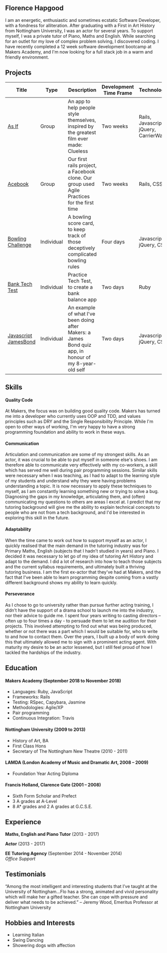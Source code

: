 ## Florence Hapgood

I am an energetic, enthusiastic and sometimes ecstatic Software Developer, with a fondness for alliteration. After graduating with a First in Art History from Nottingham University, I was an actor for several years. To support myself, I was a private tutor of Piano, Maths and English. While searching for an outlet for my love of complex problem solving, I discovered coding. I have recently completed a 12 week software development bootcamp at Makers Academy, and I'm now looking for a full stack job in a warm and friendly environment. 

## Projects

|  Title | Type| Description | Development Time Frame | Technologies | Tests|
| -------| ----| -------- |---------------------|-------------------|------------------------------|
| [As If](https://github.com/FlorenceHapgood/wardrobe-app-1)   | Group |  An app to help people style themselves, inspired by the greatest film ever made: Clueless | Two weeks | Rails, Javascript, jQuery, CarrierWave | RSpec, Capybara| 
| [Acebook](https://github.com/FlorenceHapgood/acebook-rails-the-spartans) | Group | Our first rails project, a Facebook clone. Our group used Agile Practices for the first time | Two weeks | Rails, CSS | RSpec, Capybara|
|[Bowling Challenge](https://github.com/FlorenceHapgood/bowling-challenge) | Individual | A bowling score card, to keep track of those deceptively complicated bowling rules | Four days | Javascript, jQuery, CSS | Jasmine | 
| [Bank Tech Test](https://github.com/FlorenceHapgood/Bank_tech_test/blob/master/README.md) | Individual | Practice Tech Test, to create a bank balance app  | Two days | Ruby | RSpec, Capybara |
| [Javascript JamesBond](https://github.com/FlorenceHapgood/Javascript-JamesBond) | Individual | An example of what I've been doing after Makers: a James Bond quiz app, in honour of my 8-year-old self | Two days | Javascript, jQuery, CSS | Cypress, Jasmine


## Skills

#### Quality Code

At Makers, the focus was on building good quality code. Makers has turned me into a developer who currently uses OOP and TDD, and values principles such as DRY and the Single Responsibility Principle. While I'm open to other ways of working, I'm very happy to have a strong programming foundation and ability to work in these ways. 

#### Communication

Articulation and communication are some of my strongest skills. As an actor, it was crucial to be able to put myself in someone else's shoes. I am therefore able to communicate very effectively with my co-workers, a skill which has served me well during pair programming sessions. Similar skills were necessary when I was teaching, as I had to adapt to the learning style of my students and understand why they were having problems understanding a topic. It is now necessary to apply these techniques to myself, as I am constantly learning something new or trying to solve a bug. Diagnosing the gaps in my knowledge, articulating them, and (often) communicating my questions to others are areas I excel at. I predict that my tutoring background will give me the ability to explain technical concepts to people who are not from a tech background, and I'd be interested in exploring this skill in the future.

#### Adaptability

When the time came to work out how to support myself as an actor, I quickly realised that the main demand in the tutoring industry was for Primary Maths, English (subjects that I hadn’t studied in years) and Piano. I decided it was necessary to let go of my idea of tutoring Art History and adapt to the demand. I did a lot of research into how to teach those subjects and the current syllabus requirements, and ultimately built a thriving tutoring business. I am the first ex-actor that they've had at Makers, and the fact that I've been able to learn programming despite coming from a vastly different background shows my ability to learn quickly. 

#### Perseverance 

As I chose to go to university rather than pursue further acting training, I didn’t have the support of a drama school to launch me into the industry, nor their advice to guide me. I spent four years writing to casting directors – often up to four times a day - to persuade them to let me audition for their projects. This involved attempting to find out what was being produced, whether or not there was a part which I would be suitable for, who to write to and how to contact them. Over the years, I built up a body of work doing this that ultimately allowed me to sign with a prominent acting agent. With maturity my desire to be an actor lessened, but I still feel proud of how I tackled the hardships of the industry. 

## Education

#### Makers Academy (September 2018 to November 2018)

- Languages: Ruby, JavaScript
- Frameworks: Rails
- Testing: RSpec, Capybara, Jasmine 
- Methodologies: Agile/XP
- Pair programming
- Continuous Integration: Travis 

#### Nottingham University (2009 to 2013)

- History of Art, BA
- First Class Hons
- Secretary of The Nottingham New Theatre (2010 - 2011)

#### LAMDA (London Academy of Music and Dramatic Art, 2008 – 2009)
- Foundation Year Acting Diploma

#### Francis Holland, Clarence Gate (2001 – 2008)

- Sixth Form Scholar and Prefect
-	3 A grades at A-Level
-	8 A* grades and 2 A grades at G.C.S.E.

## Experience

**Maths, English and Piano Tutor** (2013 - 2017) 

**Actor** (2013 - 2017)   

**EE Tutoring Agency** (September 2014 - November 2014)    
*Office Support*  

## Testimonials

“Among the most intelligent and interesting students that I’ve taught at the University of Nottingham…Flo has a strong, animated and vivid personality which will make her a gifted teacher. She can cope with pressure and deliver what needs to be achieved.” – Jeremy Wood, Emeritus Professor at Nottingham University

## Hobbies and Interests

-	Learning Italian 
-	Swing Dancing
-	Showering dogs with affection
